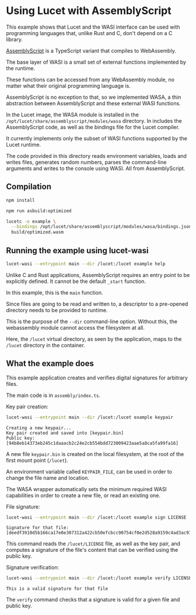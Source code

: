 # Using Lucet with AssemblyScript

This example shows that Lucet and the WASI interface can be used with programming languages that, unlike Rust and C, don't depend on a C library.

[AssemblyScript](https://github.com/AssemblyScript/assemblyscript) is a TypeScript variant that compiles to WebAssembly.

The base layer of WASI is a small set of external functions implemented by the runtime.

These functions can be accessed from any WebAssembly module, no matter what their original programming language is.

AssemblyScript is no exception to that, so we implemented WASA, a thin abstraction between AssemblyScript and these external WASI functions.

In the Lucet image, the WASA module is installed in the `/opt/lucet/share/assemblyscript/modules/wasa` directory. In includes the AssemblyScript code, as well as the bindings file for the Lucet compiler.

It currently implements only the subset of WASI functions supported by the Lucet runtime.

The code provided in this directory reads environment variables, loads and writes files, generates random numbers, parses the command-line arguments and writes to the console using WASI. All from AssemblyScript.

## Compilation

```sh
npm install

npm run asbuild:optimized

lucetc -o example \
  --bindings /opt/lucet/share/assemblyscript/modules/wasa/bindings.json \
  build/optimized.wasm
```

## Running the example using lucet-wasi

```sh
lucet-wasi --entrypoint main --dir /lucet:/lucet example help
```

Unlike C and Rust applications, AssemblyScript requires an entry point to be explicitly defined.
It cannot be the default `_start` function.

In this example, this is the `main` function.

Since files are going to be read and written to, a descriptor to a pre-opened directory needs to be provided to runtime.

This is the purpose of the `--dir` command-line option. Without this, the webassembly module cannot access the filesystem at all.

Here, the `/lucet` virtual directory, as seen by the application, maps to the `/lucet` directory in the container.

## What the example does

This example application creates and verifies digital signatures for arbitrary files.

The main code is in `assembly/index.ts`.

Key pair creation:

```sh
lucet-wasi --entrypoint main --dir /lucet:/lucet example keypair
```

```text
Creating a new keypair...
Key pair created and saved into [keypair.bin]
Public key: [94b8eb14373eb245c1daaacb2c24e2cb554bdd723009423aae5a8ca5fa99fa16]
```

A new file `keypair.bin` is created on the local filesystem, at the root of the first mount point (`/lucet`).

An environment variable called `KEYPAIR_FILE`, can be used in order to change the file name and location.

The WASA wrapper automatically sets the minimum required WASI capabilities in order to create a new file, or read an existing one.

File signature:

```sh
lucet-wasi --entrypoint main --dir /lucet:/lucet example sign LICENSE
```

```text
Signature for that file: [deedf3910d5b166ca17e0e307312a422cb50efcbcc90754cf0e2d528a9159c4ad3ac973e3cd9b2c2986fb2e467a0506bc9a5ceb9c7d6d30e360fb4d1cef3c50d]
```

This command reads the `/lucet/LICENSE` file, as well as the key pair, and computes a signature of the file's content that can be verified using the public key.

Signature verification:

```sh
lucet-wasi --entrypoint main --dir /lucet:/lucet example verify LICENSE 94b8eb14373eb245c1daaacb2c24e2cb554bdd723009423aae5a8ca5fa99fa16 deedf3910d5b166ca17e0e307312a422cb50efcbcc90754cf0e2d528a9159c4ad3ac973e3cd9b2c2986fb2e467a0506bc9a5ceb9c7d6d30e360fb4d1cef3c50d
```

```text
This is a valid signature for that file
```

The `verify` command checks that a signature is valid for a given file and public key.
